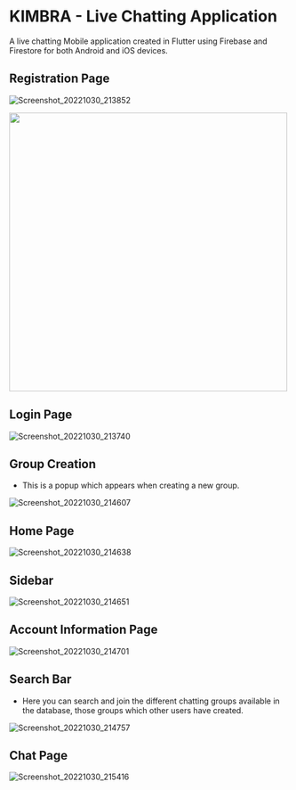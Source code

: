 # KIMBRA - Live Chatting Application

A live chatting Mobile application created in Flutter using Firebase and Firestore for both Android and iOS devices.

## Registration Page

![Screenshot_20221030_213852](https://user-images.githubusercontent.com/114500718/198891307-5bcc5204-ebee-4d7c-a8fb-fa1404021440.png)

<img src = "https://user-images.githubusercontent.com/114500718/198891307-5bcc5204-ebee-4d7c-a8fb-fa1404021440.png" width = 500>

## Login Page

![Screenshot_20221030_213740](https://user-images.githubusercontent.com/114500718/198891299-ba7b2eb1-9f08-40d5-a611-63669117f33e.png)

## Group Creation 
- This is a popup which appears when creating a new group.

![Screenshot_20221030_214607](https://user-images.githubusercontent.com/114500718/198891350-c3380b7d-9eae-46b4-b860-954d92433152.png)


## Home Page

![Screenshot_20221030_214638](https://user-images.githubusercontent.com/114500718/198891365-c2aa8f5d-b485-4fd9-bc80-02a11e8928bb.png)

## Sidebar

![Screenshot_20221030_214651](https://user-images.githubusercontent.com/114500718/198891382-891f0ad2-7458-403e-9b16-025b3c7e409a.png)


## Account Information Page

![Screenshot_20221030_214701](https://user-images.githubusercontent.com/114500718/198891388-6683e37a-67e4-43cb-a116-aeaae2553100.png)


## Search Bar 
- Here you can search and join the different chatting groups available in the database, those groups which other users have created.

![Screenshot_20221030_214757](https://user-images.githubusercontent.com/114500718/198891431-0cd2b84b-8a6c-47bd-a5c7-6fc83025288e.png)


## Chat Page

![Screenshot_20221030_215416](https://user-images.githubusercontent.com/114500718/198891422-26233e1c-a9a5-4e78-9d71-ea18d5c7fa27.png)


